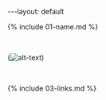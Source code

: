 ---layout: default



{% include 01-name.md %}

<br>

(![alt-text](https://octodex.github.com/images/yaktocat.png))


<br>

  {% include 03-links.md %}
